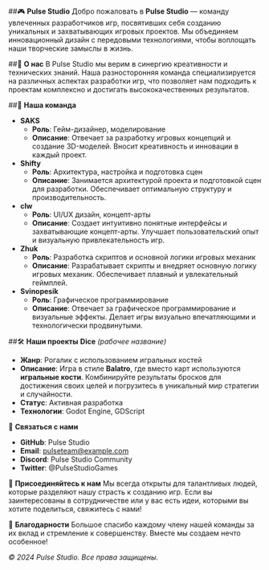 ##🎮 **Pulse Studio**
Добро пожаловать в **Pulse Studio** — команду увлеченных разработчиков игр, посвятивших себя созданию уникальных и захватывающих игровых проектов. Мы объединяем инновационный дизайн с передовыми технологиями, чтобы воплощать наши творческие замыслы в жизнь.

##🌟 **О нас**
В Pulse Studio мы верим в синергию креативности и технических знаний. Наша разносторонняя команда специализируется на различных аспектах разработки игр, что позволяет нам подходить к проектам комплексно и достигать высококачественных результатов.

##👥 **Наша команда**
* **SAKS**
   * **Роль**: Гейм-дизайнер, моделирование
   * **Описание**: Отвечает за разработку игровых концепций и создание 3D-моделей. Вносит креативность и инновации в каждый проект.
* **Shifty**
   * **Роль**: Архитектура, настройка и подготовка сцен
   * **Описание**: Занимается архитектурой проекта и подготовкой сцен для разработки. Обеспечивает оптимальную структуру и производительность.
* **clw**
   * **Роль**: UI/UX дизайн, концепт-арты
   * **Описание**: Создает интуитивно понятные интерфейсы и захватывающие концепт-арты. Улучшает пользовательский опыт и визуальную привлекательность игр.
* **Zhuk**
   * **Роль**: Разработка скриптов и основной логики игровых механик
   * **Описание**: Разрабатывает скрипты и внедряет основную логику игровых механик. Обеспечивает плавный и увлекательный геймплей.
* **Svinopesik**
   * **Роль**: Графическое программирование
   * **Описание**: Отвечает за графическое программирование и визуальные эффекты. Делает игры визуально впечатляющими и технологически продвинутыми.

##🛠️ **Наши проекты**
**Dice** *(рабочее название)*
* **Жанр**: Рогалик с использованием игральных костей
* **Описание**: Игра в стиле **Balatro**, где вместо карт используются **игральные кости**. Комбинируйте результаты бросков для достижения своих целей и погрузитесь в уникальный мир стратегии и случайности.
* **Статус**: Активная разработка
* **Технологии**: Godot Engine, GDScript

📢 **Связаться с нами**
* **GitHub**: Pulse Studio
* **Email**: pulseteam@example.com
* **Discord**: Pulse Studio Community
* **Twitter**: @PulseStudioGames

📄 **Присоединяйтесь к нам**
Мы всегда открыты для талантливых людей, которые разделяют нашу страсть к созданию игр. Если вы заинтересованы в сотрудничестве или у вас есть идеи, которыми вы хотите поделиться, свяжитесь с нами!

🎉 **Благодарности**
Большое спасибо каждому члену нашей команды за их вклад и стремление к совершенству. Вместе мы создаем нечто особенное!

*© 2024 Pulse Studio. Все права защищены.*
